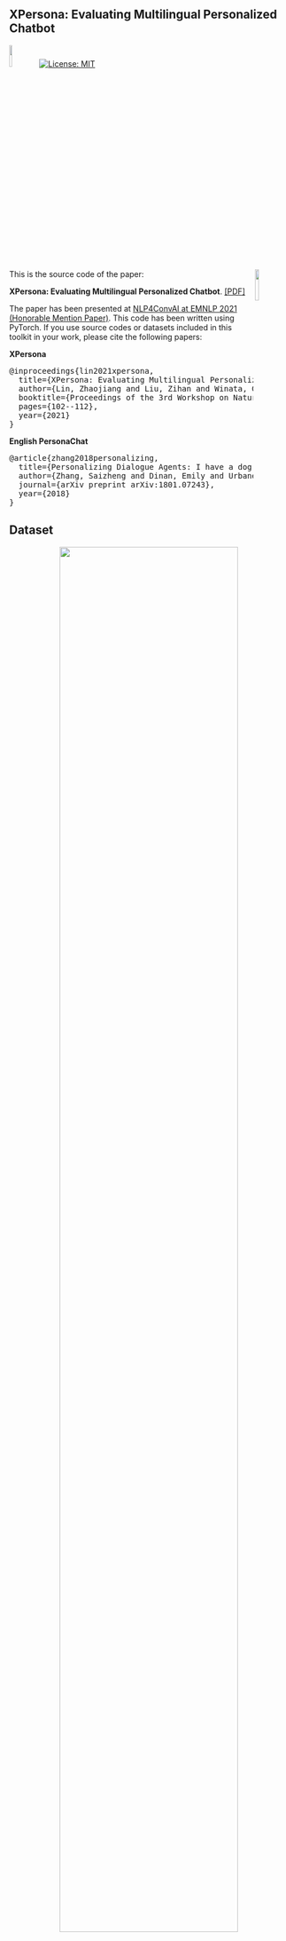 ## XPersona: Evaluating Multilingual Personalized Chatbot
<img src="plot/pytorch-logo-dark.png" width="10%"> [![License: MIT](https://img.shields.io/badge/License-MIT-yellow.svg)](https://opensource.org/licenses/MIT) 

<img align="right" src="plot/HKUST.jpg" width="12%">

This is the source code of the paper:

**XPersona: Evaluating Multilingual Personalized Chatbot**. [[PDF]](https://aclanthology.org/2021.nlp4convai-1.10.pdf)

The paper has been presented at [NLP4ConvAI at EMNLP 2021 (Honorable Mention Paper)](https://sites.google.com/view/3rdnlp4convai/program?authuser=0). This code has been written using PyTorch. If you use source codes or datasets included in this toolkit in your work, please cite the following papers:

**XPersona**
<pre>
@inproceedings{lin2021xpersona,
  title={XPersona: Evaluating Multilingual Personalized Chatbot},
  author={Lin, Zhaojiang and Liu, Zihan and Winata, Genta Indra and Cahyawijaya, Samuel and Madotto, Andrea and Bang, Yejin and Ishii, Etsuko and Fung, Pascale},
  booktitle={Proceedings of the 3rd Workshop on Natural Language Processing for Conversational AI},
  pages={102--112},
  year={2021}
}
</pre>

**English PersonaChat**
<pre>
@article{zhang2018personalizing,
  title={Personalizing Dialogue Agents: I have a dog, do you have pets too?},
  author={Zhang, Saizheng and Dinan, Emily and Urbanek, Jack and Szlam, Arthur and Kiela, Douwe and Weston, Jason},
  journal={arXiv preprint arXiv:1801.07243},
  year={2018}
}
</pre>

## Dataset
<p align="center">
<img src="plot/dataset.png" width="80%" />
</p>

XPersona dataset is an extension of the persona-chat [dataset](https://www.aclweb.org/anthology/P18-1205/).  Specifically, we extend the [ConvAI2](http://convai.io) to the other six languages: Chinese, French, Indonesian, Italian, Korean, and Japanese.

## Baselines
<p align="center">
<img src="plot/baseline.png" width="80%" />
</p>

In this work, we provided multilingual and crosslingual trained baselines. See [multilingual](https://github.com/HLTCHKUST/Xpersona/tree/master/multilingual) and [crosslingual](https://github.com/HLTCHKUST/Xpersona/tree/master/crosslingual) folder for more details.

## Acknowledgement
This repository is implemented using [**Huggingface**](https://github.com/huggingface/transformers) codebase.

